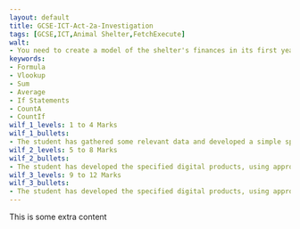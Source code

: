 ```yaml
---
layout: default
title: GCSE-ICT-Act-2a-Investigation
tags: [GCSE,ICT,Animal Shelter,FetchExecute]
walt:
- You need to create a model of the shelter's finances in its first year
keywords:
- Formula
- Vlookup
- Sum
- Average
- If Statements
- CountA
- CountIf
wilf_1_levels: 1 to 4 Marks
wilf_1_bullets: 
- The student has gathered some relevant data and developed a simple spreadsheet model that generates some meaningful information. They have carried out limited testing, but with little effect.
wilf_2_levels: 5 to 8 Marks
wilf_2_bullets:
- The student has developed the specified digital products, using appropriate content and features. They have reviewed their work and made modifications some of which are effective
wilf_3_levels: 9 to 12 Marks
wilf_3_bullets:
- The student has developed the specified digital products, using appropriate content and features effectively. They have reviewed and modified their work throughout its development, using feedback from others to improve the outcomes
---
```

This is some extra content
